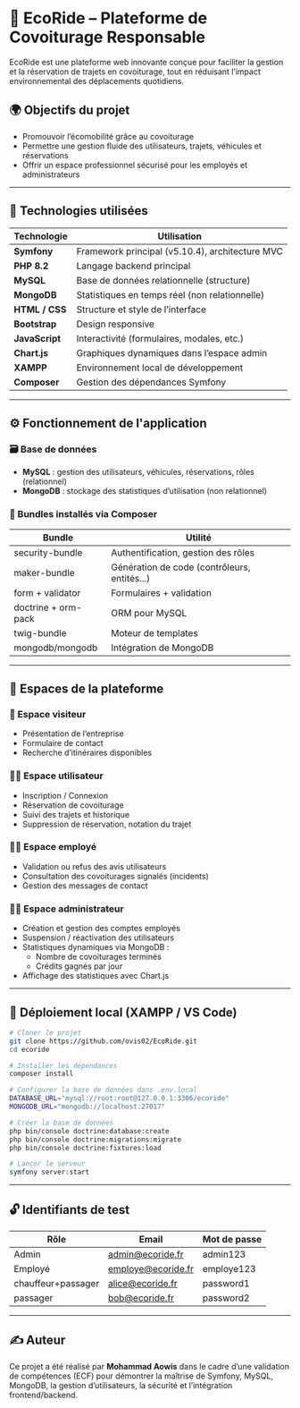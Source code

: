 # 🚗 EcoRide – Plateforme de Covoiturage Responsable

EcoRide est une plateforme web innovante conçue pour faciliter la gestion et la réservation de trajets en covoiturage, tout en réduisant l’impact environnemental des déplacements quotidiens.

## 🌍 Objectifs du projet

- Promouvoir l’écomobilité grâce au covoiturage
- Permettre une gestion fluide des utilisateurs, trajets, véhicules et réservations
- Offrir un espace professionnel sécurisé pour les employés et administrateurs

---

## 🧰 Technologies utilisées

| Technologie    | Utilisation                                     |
| -------------- | ----------------------------------------------- |
| **Symfony**    | Framework principal (v5.10.4), architecture MVC |
| **PHP 8.2**    | Langage backend principal                       |
| **MySQL**      | Base de données relationnelle (structure)       |
| **MongoDB**    | Statistiques en temps réel (non relationnelle)  |
| **HTML / CSS** | Structure et style de l’interface               |
| **Bootstrap**  | Design responsive                               |
| **JavaScript** | Interactivité (formulaires, modales, etc.)      |
| **Chart.js**   | Graphiques dynamiques dans l’espace admin       |
| **XAMPP**      | Environnement local de développement            |
| **Composer**   | Gestion des dépendances Symfony                 |

---

## ⚙️ Fonctionnement de l'application

### 🗃️ Base de données

- **MySQL** : gestion des utilisateurs, véhicules, réservations, rôles (relationnel)
- **MongoDB** : stockage des statistiques d’utilisation (non relationnel)

### 🔐 Bundles installés via Composer

| Bundle              | Utilité                                      |
| ------------------- | -------------------------------------------- |
| security-bundle     | Authentification, gestion des rôles          |
| maker-bundle        | Génération de code (contrôleurs, entités...) |
| form + validator    | Formulaires + validation                     |
| doctrine + orm-pack | ORM pour MySQL                               |
| twig-bundle         | Moteur de templates                          |
| mongodb/mongodb     | Intégration de MongoDB                       |

---

## 🧭 Espaces de la plateforme

### 👤 Espace visiteur

- Présentation de l’entreprise
- Formulaire de contact
- Recherche d’itinéraires disponibles

### 🧑‍💼 Espace utilisateur

- Inscription / Connexion
- Réservation de covoiturage
- Suivi des trajets et historique
- Suppression de réservation, notation du trajet

### 🧑‍🔧 Espace employé

- Validation ou refus des avis utilisateurs
- Consultation des covoiturages signalés (incidents)
- Gestion des messages de contact

### 👨‍💼 Espace administrateur

- Création et gestion des comptes employés
- Suspension / réactivation des utilisateurs
- Statistiques dynamiques via MongoDB :
  - Nombre de covoiturages terminés
  - Crédits gagnés par jour
- Affichage des statistiques avec Chart.js

---

## 🚀 Déploiement local (XAMPP / VS Code)

```bash
# Cloner le projet
git clone https://github.com/ovis02/EcoRide.git
cd ecoride

# Installer les dépendances
composer install

# Configurer la base de données dans .env.local
DATABASE_URL="mysql://root:root@127.0.0.1:3306/ecoride"
MONGODB_URL="mongodb://localhost:27017"

# Créer la base de données
php bin/console doctrine:database:create
php bin/console doctrine:migrations:migrate
php bin/console doctrine:fixtures:load

# Lancer le serveur
symfony server:start
```

---

## 🔓 Identifiants de test

| Rôle               | Email              | Mot de passe |
| ------------------ | ------------------ | ------------ |
| Admin              | admin@ecoride.fr   | admin123     |
| Employé            | employe@ecoride.fr | employe123   |
| chauffeur+passager | alice@ecoride.fr   | password1    |
| passager           | bob@ecoride.fr     | password2    |

---

## ✍️ Auteur

Ce projet a été réalisé par **Mohammad Aowis** dans le cadre d’une validation de compétences (ECF) pour démontrer la maîtrise de Symfony, MySQL, MongoDB, la gestion d’utilisateurs, la sécurité et l’intégration frontend/backend.
